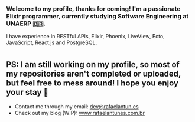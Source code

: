 ### Welcome to my profile, thanks for coming! I'm a passionate Elixir programmer, currently studying Software Engineering at UNAERP 🇧🇷. 
I have experience in RESTful APIs, Elixir, Phoenix, LiveView, Ecto, JavaScript, React.js and PostgreSQL.

#
#
#

## PS: I am still working on my profile, so most of my repositories aren't completed or uploaded, but feel free to mess around! I hope you enjoy your stay 🤪


- Contact me through my email: dev@rafaelantun.es
- Check out my blog (WIP): www.rafaelantunes.com.br
